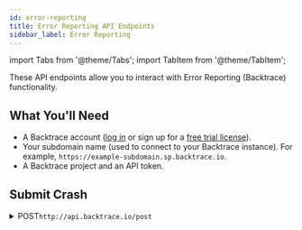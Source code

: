 ```yaml
---
id: error-reporting
title: Error Reporting API Endpoints
sidebar_label: Error Reporting
---
```


import Tabs from '@theme/Tabs';
import TabItem from '@theme/TabItem';

These API endpoints allow you to interact with Error Reporting (Backtrace) functionality.

## What You'll Need

- A Backtrace account ([log in](https://backtrace.io/login) or sign up for a [free trial license](https://backtrace.io/sign-up)).
- Your subdomain name (used to connect to your Backtrace instance). For example, `https://example-subdomain.sp.backtrace.io`.
- A Backtrace project and an API token.

## Submit Crash

<details><summary><span className="api post">POST</span><code>http://api.backtrace.io/post</code></summary>
<p/>

Submits crash object to Backtrace instance.

#### Parameters

<table id="table-api">
   <tbody>
      <tr>
         <td><code>token</code></td>
         <td>
            <p><small>| QUERY | REQUIRED | STRING |</small></p>
            <p>Your API token.</p>
         </td>
      </tr>
   </tbody>
   <tbody>
      <tr>
         <td><code>format</code></td>
         <td>
            <p><small>| QUERY | REQUIRED | STRING |</small></p>
            <p>The format of the crash you are submitting. Default value is <code>json</code>.</p>
         </td>
      </tr>
   </tbody>
   <tbody>
      <tr>
         <td><code>upload_file</code></td>
         <td>
            <p><small>| BODY | OPTIONAL | STRING |</small></p>
            <p>It allows to attach a file with the initial crash submission. It contains the location of file containing crash data to send.</p>
         </td>
      </tr>
   </tbody>
   <tbody>
      <tr>
         <td><code>body</code></td>
         <td>
            <p><small>| BODY | REQUIRED | STRING |</small></p>
            <p>The JSON body of the crash dump. The required fields for <code>body</code> are:</p>
            <p>
              <ul>
                <li><code>uuid</code></li>
                <li><code>timestamp</code></li>
                <li><code>lang</code></li>
                <li><code>langVersion</code></li>
                <li><code>agent</code></li>
                <li><code>agentVersion</code></li>
                <li><code>threads</code></li>
                <li><code>mainThread</code></li>
              </ul>
            </p>
         </td>
      </tr>
   </tbody>
   <tbody>
      <tr>
         <td><code>uuid</code></td>
         <td>
            <p><small>| BODY | REQUIRED | STRING |</small></p>
            <p>16 bytes of randomness in human readable UUID format. The server will reject the request if UUID is already found.</p>
         </td>
      </tr>
   </tbody>
   <tbody>
      <tr>
         <td><code>timestamp</code></td>
         <td>
            <p><small>| BODY | REQUIRED | INTEGER |</small></p>
            <p>The UTC timestamp in seconds.</p>
         </td>
      </tr>
   </tbody>
   <tbody>
      <tr>
         <td><code>lang</code></td>
         <td>
            <p><small>| BODY | REQUIRED | STRING |</small></p>
            <p>The name of the programming language/environment this error originates from.</p>
         </td>
      </tr>
   </tbody>
   <tbody>
      <tr>
         <td><code>langVersion</code></td>
         <td>
            <p><small>| BODY | REQUIRED | STRING |</small></p>
            <p>The version of the programming language/environment this error originates from.</p>
         </td>
      </tr>
   </tbody>
   <tbody>
      <tr>
         <td><code>agent</code></td>
         <td>
            <p><small>| BODY | REQUIRED | STRING |</small></p>
            <p>The name of the client that is sending this error report.</p>
         </td>
      </tr>
   </tbody>
   <tbody>
      <tr>
         <td><code>agentVersion</code></td>
         <td>
            <p><small>| BODY | REQUIRED | STRING |</small></p>
            <p>The version of the client that is sending this error report.</p>
         </td>
      </tr>
   </tbody>
   <tbody>
      <tr>
         <td><code>threads</code></td>
         <td>
            <p><small>| BODY | REQUIRED | OBJECT |</small></p>
            <p>Contains a map of all threads running in the environment. It could be only one. The object is composed by the <code>main</code> object that is the key of the <code>threads</code> object and represents the unique ID of a thread. The object contains the following fields:</p>
            <p>
              <ul>
                <li><code>name</code> - A string that provides a small description of what the thread does.</li>
                <li><code>fault</code> - A boolean value that denotes if a thread is a faulting thread. Rarely two faulted threads can be seen, if it happens, the first faulting thread listed gets the status of <code>mainThread</code></li>
                <li><code>stack</code> - An array composed by the following fields:</li>
                    <ul>
                      <li><code>guessed_frame</code> - A boolean value that is <code>true</code> if the stack frame is created by hueristic method due to missing CFI, and <code>false</code> otherwise.</li>
                      <li><code>funcName</code> - A string value that identifies the function, method, or procedure name. If not provided then <code>address</code> must be provided.</li>
                      <li><code>address</code> - A string value that identifies the address of the stack frame. Required if <code>funcName</code> is not provided.</li>
                      <li><code>line</code> - A string value that identifies the line number in the source code of the stack frame. First line is 1.</li>
                      <li><code>column</code> - A string value that identifies the column number in the source code of the stack frame. First column is 1.</li>
                      <li><code>sourceCode</code> - A string value that identifies the ID of the source code file the stack frame is contained in.</li>
                      <li><code>library</code> - A string value that identifies the shared object, the library or the module name.</li>
                      <li><code>debug_identifier</code> - A string value that identifies the debug identifier for the library associated with this frame.</li>
                      <li><code>faulted</code> - A boolean value that indicates if this frame is known to to the faulting frame.</li>
                      <li><code>registers</code> - In this object the keys are the register names. Use any names that make sense for the architecture. These must correspond to the values in the <code>arch</code> definition. JSON does not support 64 bit integers, so you must set the correct type and then encode the 64 bit integers as a string.</li>
                    </ul>
              </ul>
            </p>
         </td>
      </tr>
   </tbody>
   <tbody>
      <tr>
         <td><code>mainThread</code></td>
         <td>
            <p><small>| BODY | REQUIRED | STRING |</small></p>
            <p>It represent the thread that either triggered the error or generated this object. The value of this field should be one of the keys in the <code>threads</code> object and cannot be <code>null</code>.</p>
         </td>
      </tr>
   </tbody>
   <tbody>
      <tr>
         <td><code>symbolication</code></td>
         <td>
            <p><small>| BODY | OPTIONAL | STRING |</small></p>
            <p>Specifies the symbolication that needs to be applied. Supported values are:</p>
            <p>
            <ul>
               <li><code>minidump</code>.</li>
               <li><code>sourcemap</code>.</li>
               <li><code>proguard</code>.</li>
            </ul>
            </p>This should not be specified for client-symbolicated objects.
         </td>
      </tr>
   </tbody>
   <tbody>
      <tr>
         <td><code>entryThread</code></td>
         <td>
            <p><small>| BODY | OPTIONAL | STRING |</small></p>
            <p>Specifies which thread is the entry point or the starting thread. This must correspond to an entry in the <code>threads</code> field.</p>
         </td>
      </tr>
   </tbody>
   <tbody>
      <tr>
         <td><code>arch</code></td>
         <td>
            <p><small>| BODY | OPTIONAL | OBJECT |</small></p>
            <p>Specifies the CPU architecture information. It is required if you want to have registers in the stack frame. The object has two fields: </p>
            <p>
              <ul>
                <li><code>name</code> - On some systems the running program can be run with a different arch than the system itself. <code>attributes.uname.machine</code> has to do with the system arch; this field has to do with the running process arch.</li>
                <li><code>registers</code> - It corresponds with registers in the stack frame. Specifies the names of the registers for this arch. The values are the types. Valid types are:
                  <ul>
                    <li><code>i32</code></li>
                    <li><code>u32</code></li>
                    <li><code>i64</code></li>
                    <li><code>u64</code></li>
                    <li><code>f32</code></li>
                    <li><code>string</code></li>
                  </ul>
                  <p>If you use <code>string</code>, you can format the value as you want.</p>
                </li>
              </ul>
            </p>
         </td>
      </tr>
   </tbody>
   <tbody>
      <tr>
         <td><code>fingerprint</code></td>
         <td>
            <p><small>| BODY | OPTIONAL | STRING |</small></p>
            <p>This is a base64 encoded unique ID that groups the report with the same fingerprint (32 bytes). If omitted, a fingerprint will be generated from the submitted stack trace.</p>
         </td>
      </tr>
   </tbody>
   <tbody>
      <tr>
         <td><code>classifiers</code></td>
         <td>
            <p><small>| BODY | OPTIONAL | ARRAY of STRINGS |</small></p>
            <p>List of strings which are report classifications.</p>
         </td>
      </tr>
   </tbody>
   <tbody>
      <tr>
         <td><code>attributes</code></td>
         <td>
            <p><small>| BODY | OPTIONAL | OBJECT of KEY:VALUE Pairs |</small></p>
            <p>This is a set of key-value pairs that belong to the error report. The exact fields are not defined by this specification. It is up to the JSON consumer how to display or otherwise represent key/value pairs in this object. The value of a key-value pair can be a string, integer, or boolean. These attributes are indexed and searchable. Some of the possible values:</p>
            <ul>
               <li><code>application: foo</code></li>
               <li><code>cpu.iowait: 1234143</code></li>
               <li><code>system.memory.buffers: 1234</code></li>
               <li><code>uname.machine: x86_64</code></li>
               <li><code>vm.swap.size: 1234</code></li>
               <li><code>error.message: Unexpected token h</code></li>
            </ul>
         </td>
      </tr>
   </tbody>
   <tbody>
      <tr>
         <td><code>sourceCode</code></td>
         <td>
            <p><small>| BODY | OPTIONAL | OBJECT |</small></p>
            <p>The object include the source code for better debugging experience. The object is composed by the <code>sourceCodeId</code> object that is the ID of the source code. The object is composed by the following fields:</p>
            <ul>
               <li><code>text</code> - A string that provides the full source file or a subset of it. If provided, then also <code>startline</code> should be provided. If not provided, then <code>path</code> must be provided.</li>
               <li><code>startLine</code> - An integer value that provides the line number that the provided text starts on. It is required if <code>text</code> is provided. First line is 1.</li>
               <li><code>startColumn</code> - An integer value that provides the column number that the first byte in the <code>text</code> segment is. First column is 1.</li>
               <li><code>startPos</code> - An integer value that provides the absolute byte index in the original file that the provided segment is part of. First byte is 0.</li>
               <li><code>path</code> - A string value that provides the file system path to the original source code file. If not provided, then <code>text</code> must be provided.</li>
               <li><code>tabWidth</code> - An integer value that informs source code display how many spaces a tab should represent.</li>
            </ul>
         </td>
      </tr>
   </tbody>
   <tbody>
      <tr>
         <td><code>memory</code></td>
         <td>
            <p><small>| BODY | OPTIONAL | ARRAY |</small></p>
            <p>Provides arbitrary slices of memory. The array is composed by the following keys:</p>
            <ul>
               <li><code>start</code> - An integer offset that this slice of memory starts at. The 64 bit integers are represented as strings.</li>
               <li><code>size</code> - The number of bytes of the slice. Optional if you include <code>data</code>.</li>
               <li><code>data</code> - Base64 encoded bytes of the slice of memory. If provided, <code>size</code> can be inferred from it.</li>
               <li><code>perms</code> - The object that sets of permissions of this slice of memory. It is composed by the boolean properties:</li>
                  <ul>
                     <li><code>read</code></li>
                     <li><code>write</code></li>
                     <li><code>exec</code></li>
                  </ul>
            </ul>
         </td>
      </tr>
   </tbody>
   <tbody>
      <tr>
         <td><code>annotations</code></td>
         <td>
            <p><small>| BODY | OPTIONAL | ARRAY or OBJECT or STRING |</small></p>
            <p>A generic, non-indexed user-provided property. The names are free, the values can be of any type, and there is no limit to nesting.</p>
         </td>
      </tr>
   </tbody>
   <tbody>
      <tr>
         <td><code>modules</code></td>
         <td>
            <p><small>| BODY | OPTIONAL | ARRAY |</small></p>
            <p>A list of modules as loaded in memory, used to symbolicate stack traces. The array is composed by the following keys:</p>
            <ul>
               <li><code>start</code> - An integer offset that the module starts at. 64 bit integers are represented as strings.</li>
               <li><code>size</code> - The number of bytes occupied by the module.</li>
               <li><code>code_file</code> - A string that indicates the path that the module is loaded from.</li>
               <li><code>version</code> - The human-readable version string for the module.</li>
               <li><code>debug_file</code> - The file containing debug information for the module.</li>
               <li><code>debug_identifier</code> - The debug file identifier.</li>
               <li><code>debug_file_exists</code> - A boolean value that indicates if symbolication was able to locate the debug file.</li>
            </ul>
         </td>
      </tr>
   </tbody>
</table>

```jsx title="Sample Request"
curl --request POST 'https://api.backtrace.io/post?token=<your_token>&format=<format>' \
-H 'Content-Type: application/json' \
-d '{
  "body": {
    "uuid": "123e4567-e89b-12d3-a456-426655440000",
    "timestamp": 1475530543,
    "lang": "nodejs",
    "langVersion": "v4.5.0",
    "agent": "backtrace-node",
    "agentVersion": "0.4.0",
    "threads": {
      "main": {
        "name": "my super cool thread",
        "fault": true,
        "stack": [
          {
            "guessed_frame": "false",
            "funcName": "main",
            "address": "16045690984833335023",
            "line": "10",
            "column": "19",
            "sourceCode": "o9BYbg2uO+1m",
            "library": "/home/example/nodebt/test.js",
            "callstack_state": "1",
            "registers": {
              "rax": "16045690984833335023",
              "rip": 1234,
              "FLAGS": "E:1 B:0 C:1"
            }
          }
        ]
      }
    },
    "mainThread": "main>"
  }
}'
```

#### Responses

<table id="table-api">
<tbody>
  <tr>
    <td><code>200</code></td>
    <td colSpan='2'>Success.</td>
  </tr>
</tbody>
<tbody>
  <tr>
    <td><code>400</code></td>
    <td colSpan='2'>Malformed request.</td>
  </tr>
</tbody>
<tbody>
  <tr>
    <td><code>403</code></td>
    <td colSpan='2'>Invalid token.</td>
  </tr>
</tbody>
</table>

```jsx title="Sample Response"
{
  "uuid": "123e4567-e89b-12d3-a456-426655440000",
  "timestamp": 1475530543,
  "lang": "nodejs",
  "langVersion": "v4.5.0",
  "agent": "backtrace-node",
  "agentVersion": "0.4.0",
  "threads": {
    "main": {
      "name": "my super cool thread",
      "fault": true,
      "stack": [
        {
          "guessed_frame": "false",
          "funcName": "main",
          "address": "16045690984833335023",
          "line": "10",
          "column": "19",
          "sourceCode": "o9BYbg2uO+1m",
          "library": "/home/example/nodebt/test.js",
          "callstack_state": "1",
          "registers": {
            "rax": "16045690984833335023",
            "rip": 1234,
            "FLAGS": "E:1 B:0 C:1"
          }
        }
      ]
    }
  },
  "mainThread": "main",
  "entryThread": "12341324",
  "arch": {
    "name": "x64",
    "registers": {
      "rax": "u64",
      "rip": "u32",
      "FLAGS": "string"
    }
  },
  "fingerprint": "kqJB7mgd22nvWGxYU2MvCpLRTiNWO1C8KFS434eTz1M=",
  "callstack": {
    "frames": ["one@foo.js:123", "two@bar.js", "three"]
  },
  "classifiers": ["SyntaxError"],
  "attributes": {
    "application": "foo",
    "cpu.boottime": 1234234234,
    "cpu.context": 1234,
    "cpu.idle": 1234234,
    "cpu.iowait": 1234143,
    "cpu.irq": 1234113,
    "cpu.kernel": "foo",
    "cpu.nice": "foo",
    "cpu.process.blocked": 1234,
    "cpu.process.count": 1234,
    "cpu.process.running": 1234,
    "cpu.softirq": "foo",
    "cpu.user": 1234,
    "descriptor.count": 1234,
    "fault.address": "foo",
    "fingerprint": "foo",
    "hostname": "foo",
    "process.age": 1234,
    "sched.cs.involuntary": 1234,
    "sched.cs.voluntary": 1234,
    "system.memory.active": 1234,
    "system.memory.buffers": 1234,
    "system.memory.cached": 1234,
    "system.memory.dirty": 1234,
    "system.memory.free": 1234,
    "system.memory.inactive": 1234,
    "system.memory.slab": 1234,
    "system.memory.swap.cached": 1234,
    "system.memory.swap.free": 1234,
    "system.memory.swap.total": 1234,
    "system.memory.total": 1234,
    "system.memory.vmalloc.chunk": 1234,
    "system.memory.vmalloc.total": 1234,
    "system.memory.vmalloc.used": 1234,
    "system.memory.writeback": 1234,
    "uname.machine": "x86_64",
    "uname.release": "4.4.0-38-generic",
    "uname.sysname": "Linux",
    "uname.version": "#57-Ubuntu SMP Tue Sep 6 15:42:33 UTC 2016",
    "vm.data.size": 1234,
    "vm.locked.size": 1234,
    "vm.pte.size": 1234,
    "vm.rss.peak": 1234,
    "vm.rss.size": 1234,
    "vm.shared.size": 1234,
    "vm.stack.size": 1234,
    "vm.swap.size": 1234,
    "vm.vma.peak": 1234,
    "vm.vma.size": 1234,
    "mem.rss": 1234,
    "mem.heap.total": 1234,
    "mem.heap.used": 1234,
    "error.message": "Unexpected token h"
  },
  "sourceCode": {
    "o9BYbg2uO+1m": {
      "text":
        "var bt = require('backtrace.io');\nbt.initialize({\n  debugBacktrace: true,\n  timeout: 9999999,\n});\n\nmain();\n\nfunction main() {\n  var json = JSON.parse(\"example\");\n}\n",
      "startLine": 1,
      "startColumn": 1,
      "startPos": 0,
      "path": "/home/andy/tmp/nodebt/test.js",
      "tabWidth": 8
    }
  },
  "memory": [
    {
      "start": "16045690984833335023",
      "size": 1024,
      "data": "R56cuNuwpqEJe8n3i4Ojlxt59fpPMU74RygKv5byWJzoHYwCr",
      "perms": {
        "read": true,
        "write": true,
        "exec": false
      }
    }
  ],
  "annotations": {
    "Environment Variables": {
      "ENV_VAR_EXAMPLE": "example value"
    },
    "Some Property Name": true,
    "Dependencies": {
      "dependencyName": {
        "requestedVersion": "~1.2.0",
        "installedVersion": "1.2.0",
        "dependencies": {}
      }
    }
  }
}
```

</details>
